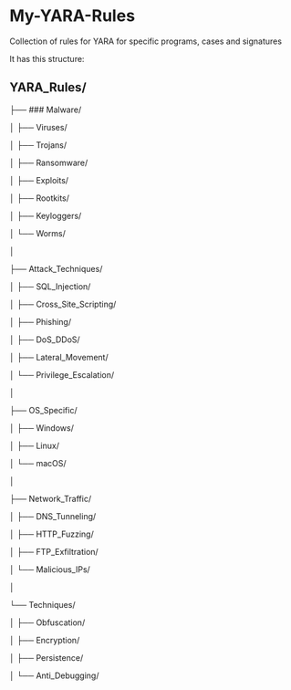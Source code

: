 # My-YARA-Rules
Collection of rules for YARA for specific programs, cases and signatures

It has this structure:


## YARA_Rules/



├── ###  Malware/

│   ├── Viruses/

│   ├── Trojans/

│   ├── Ransomware/

│   ├── Exploits/

│   ├── Rootkits/

│   ├── Keyloggers/

│   └── Worms/

│

├── Attack_Techniques/

│   ├── SQL_Injection/

│   ├── Cross_Site_Scripting/

│   ├── Phishing/

│   ├── DoS_DDoS/

│   ├── Lateral_Movement/

│   └── Privilege_Escalation/

│

├── OS_Specific/

│   ├── Windows/

│   ├── Linux/

│   └── macOS/

│

├── Network_Traffic/

│   ├── DNS_Tunneling/

│   ├── HTTP_Fuzzing/

│   ├── FTP_Exfiltration/

│   └── Malicious_IPs/

│

└── Techniques/

│   ├── Obfuscation/
    
│   ├── Encryption/
    
│   ├── Persistence/
    
│   └── Anti_Debugging/
